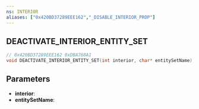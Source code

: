 ```yaml
---
ns: INTERIOR
aliases: ["0x420BD37289EEE162","_DISABLE_INTERIOR_PROP"]
---
```

## DEACTIVATE_INTERIOR_ENTITY_SET

```c
// 0x420BD37289EEE162 0xDBA768A1
void DEACTIVATE_INTERIOR_ENTITY_SET(int interior, char* entitySetName);
```


## Parameters
* **interior**: 
* **entitySetName**: 

